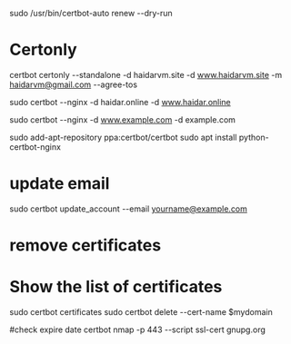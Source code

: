 sudo /usr/bin/certbot-auto renew --dry-run

# Certonly

certbot certonly --standalone -d haidarvm.site -d www.haidarvm.site -m haidarvm@gmail.com --agree-tos

sudo certbot --nginx -d haidar.online -d www.haidar.online

sudo certbot --nginx -d www.example.com -d example.com   


sudo add-apt-repository ppa:certbot/certbot
sudo apt install python-certbot-nginx


# update email 
sudo certbot update_account --email yourname@example.com


# remove certificates
# Show the list of certificates
sudo certbot certificates
sudo certbot delete --cert-name $mydomain

#check expire date certbot
nmap -p 443 --script ssl-cert gnupg.org
